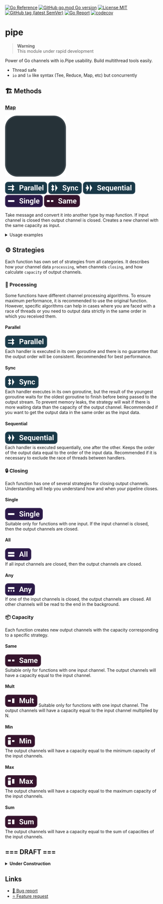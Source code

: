 <!-- Badges -->

[![Go Reference](https://pkg.go.dev/badge/github.com/msacore/pipe.svg)](https://pkg.go.dev/github.com/msacore/pipe)
[![GitHub go.mod Go version](https://img.shields.io/github/go-mod/go-version/msacore/pipe)](go.mod)
[![License MIT](https://img.shields.io/github/license/msacore/pipe)](LICENSE)
[![GitHub tag (latest SemVer)](https://img.shields.io/github/v/tag/msacore/pipe)](https://github.com/msacore/pipe/releases)
[![Go Report](https://goreportcard.com/badge/github.com/overred/xout)](https://goreportcard.com/report/github.com/overred/xout)
[![codecov](https://codecov.io/github.com/msacore/pipe/branch/main/graph/badge.svg?token=E8OCREETC0)](https://codecov.io/github.com/msacore/pipe)

<!-- Inner Badges Links -->

[Parallel]: assets/strategies/parallel.svg
[Sync]: assets/strategies/sync.svg
[Sequential]: assets/strategies/sequential.svg

[Single]: assets/strategies/single.svg
[All]: assets/strategies/all.svg
[Any]: assets/strategies/any.svg

[Same]: assets/strategies/same.svg
[Mult]: assets/strategies/mult.svg
[Min]: assets/strategies/min.svg
[Max]: assets/strategies/max.svg
[Sum]: assets/strategies/sum.svg

<!-- README -->

# pipe

> **Warning**  
> This module under rapid development

Power of Go channels with io.Pipe usability.
Build multithread tools easily.

- Thread safe
- `io` and `lo` like syntax (Tee, Reduce, Map, etc) but concurrently

## :building_construction: Methods

### [Map](map.go)

![Map](assets/methods/map.svg)

[![Parallel]](#parallel)
[![Sync]](#sync)
[![Sequential]](#sequential)
[![Single]](#single)
[![Same]](#same)

Take message and convert it into another type by map function.
If input channel is closed then output channel is closed.
Creates a new channel with the same capacity as input.

<details> 
  <summary>Usage examples</summary>

```go
// input := make(chan int, 4) with random values.
// Say, the input contains [1, 2, 3]

// Parallel strategy
// Best performance (Multiple goroutines)

output := Map(func(value int) string { 
    fmt.Print(value)
    return fmt.Sprintf("val: %d", value) 
}, input)
// stdout: 2 1 3
// output: ["val: 2", "val: 1", "val: 3"] 

// Sync strategy
// Consistent ordering (Multiple goroutines with sequential output)

output := MapSync(func(value int) string { 
    fmt.Print(value)
    return fmt.Sprintf("val: %d", value) 
}, input)
// stdout: 2 1 3
// output: ["val: 1", "val: 2", "val: 3"] 

// Sequential strategy
// Preventing thread race (Single goroutine)

output := MapSequential(func(value int) string { 
    fmt.Print(value)
    return fmt.Sprintf("val: %d", value) 
}, input)
// stdout: 1 2 3
// output: ["val: 1", "val: 2", "val: 3"] 
```

</details>

## :gear: Strategies

Each function has own set of strategies from all categories.
It describes how your channel data `processing`, when channels `closing`, and how calculate `capacity` of output channels.

### :arrows_counterclockwise: Processing

Some functions have different channel processing algorithms. To ensure maximum performance, it is recommended to use the original function. However, specific algorithms can help in cases where you are faced with a race of threads or you need to output data strictly in the same order in which you received them.

#### Parallel

![Parallel]  
Each handler is executed in its own goroutine and there is no guarantee that the output order will be consistent. Recommended for best performance.

#### Sync

![Sync]  
Each handler executes in its own goroutine, but the result of the youngest goroutine waits for the oldest goroutine to finish before being passed to the output stream. To prevent memory leaks, the strategy will wait if there is more waiting data than the capacity of the output channel. Recommended if you want to get the output data in the same order as the input data.

#### Sequential

![Sequential]  
Each handler is executed sequentially, one after the other. Keeps the order of the output data equal to the order of the input data. Recommended if it is necessary to exclude the race of threads between handlers.

### :lock: Closing

Each function has one of several strategies for closing output channels. Understanding will help you understand how and when your pipeline closes.

#### Single

![Single]  
Suitable only for functions with one input. If the input channel is closed, then the output channels are closed.

#### All

![All]  
If all input channels are closed, then the output channels are closed.

#### Any

![Any]  
If one of the input channels is closed, the output channels are closed. All other channels will be read to the end in the background.

### :package: Capacity

Each function creates new output channels with the capacity corresponding to a specific strategy.

#### Same

![Same]  
Suitable only for functions with one input channel. The output channels will have a capacity equal to the input channel.

#### Mult

![Mult] 
Suitable only for functions with one input channel. The output channels will have a capacity equal to the input channel multiplied by N.

#### Min

![Min]  
The output channels will have a capacity equal to the minimum capacity of the input channels.

#### Max

![Max]  
The output channels will have a capacity equal to the maximum capacity of the input channels.

#### Sum

![Sum]  
The output channels will have a capacity equal to the sum of capacities of the input channels.

## === DRAFT ===

<details> 
  <summary><b>Under Construction</b></summary>

### Filter

> **Warning**  
> This function under construction

![Filter](assets/methods/filter.svg)

![Parallel] ![Sync] ![Sequential] ![Single] ![Same]

Take message and forward it if filter function return positive.
If input channel is closed then output channel is closed.
Creates a new channel with the same capacity as input.

### Split

> **Warning**  
> This function under construction

![Split](assets/methods/split.svg)

![Sequential] ![Single] ![Same]

Take next message and forward to all output channels.
If input channel is closed then all output channels are closed.
Creates new channels with the same capacity as input.

### Spread

> **Warning**  
> This function under construction

![Spread](assets/methods/spread.svg)

![Sequential] ![Single] ![Same]

Take next message and forward it to next output channel.
If input channel is closed then all output channels are closed.
Randomization algorithm is `Round Robin` or `random`.
Creates new channels with the same capacity as input.

### Join

> **Warning**  
> This function under construction

![Join](assets/methods/join.svg)

![Sequential] ![All] ![Sum]

Take next available message from any input and forward it to output.
If all input channels are closed then output channel is closed.
Creates new channel with sum of capacities of input channels.

### Merge

> **Warning**  
> This function under construction

![Merge](assets/methods/merge.svg)

![Parallel] ![Sync] ![Sequential] ![Any] ![Min]

Take next message from all channels (wait for data) and send new message into output.
If one of input channels is closed then output channel is closed.
All other input channels will be read till end in background.
Creates new channel with minimal capacity of input channels.

### Route

> **Warning**  
> This function under construction

![Route](assets/methods/route.svg)

![Parallel] ![Sync] ![Sequential] ![Single] ![Same]

Take next message from input and forward it to one of output channels by route function.
If input channel is closed then all output channels are closed.
Creates new channels with the same capacity as input.

### Replicate

> **Warning**  
> This function under construction

![Replicate](assets/methods/replicate.svg)

![Sequential] ![Single] ![Mult]

Take next message from input and forward copies to output.
If input channel is closed then all output channels are closed.
Creates new channel with the same capacity as input multiplied by N.

### Reduce

> **Warning**  
> This function under construction

![Reduce](assets/methods/reduce.svg)

![Sequential] ![Single] ![Same]

Take several next messages from input and send new message to output.
If input channel is closed then all output channels are closed.
Creates new channel with the same capacity as input.

</details>

## Links

- [🐞 Bug report](https://github.com/msacore/pipe/issues/new?assignees=jkulvich&labels=bug&projects=&template=%F0%9F%90%9E-bug-report.md&title=%5BBUG%5D)
- [⭐️ Feature request](https://github.com/msacore/pipe/issues/new?assignees=jkulvich&labels=enhancement&projects=&template=%E2%AD%90%EF%B8%8F-feature-request.md&title=%E2%AD%90%EF%B8%8F+%5BFEATURE%5D%3A+)
